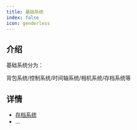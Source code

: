 ```yaml
---
title: 基础系统
index: false
icon: genderless
---
```

## 介绍

基础系统分为：

背包系统/控制系统/时间轴系统/相机系统/存档系统等

## 详情

- [存档系统](save.md)
- ...
